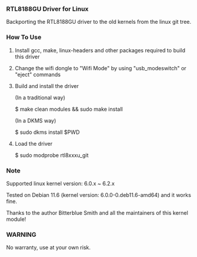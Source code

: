 ### RTL8188GU Driver for Linux

Backporting the RTL8188GU driver to the old kernels from the linux git tree.

### How To Use

1. Install gcc, make, linux-headers and other packages required to build this driver

2. Change the wifi dongle to "Wifi Mode" by using "usb_modeswitch" or "eject" commands

3. Build and install the driver

   (In a traditional way)

   $ make clean modules && sudo make install

   (In a DKMS way)

   $ sudo dkms install $PWD

4. Load the driver

   $ sudo modprobe rtl8xxxu_git

### Note

Supported linux kernel version: 6.0.x ~ 6.2.x

Tested on Debian 11.6 (kernel version: 6.0.0-0.deb11.6-amd64) and it works fine.

Thanks to the author Bitterblue Smith and all the maintainers of this kernel module!

### WARNING

No warranty, use at your own risk.
